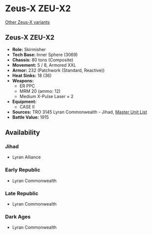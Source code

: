# Zeus-X ZEU-X2

[Other Zeus-X variants](../zeus-x.md)

## Zeus-X ZEU-X2
- **Role:** Skirmisher
- **Tech Base:** Inner Sphere (3069)
- **Chassis:** 80 tons (Composite)
- **Movement:** 5 / 8, Armored XXL
- **Armor:** 232 (Patchwork (Standard, Reactive))
- **Heat Sinks:** 18 (36)
- **Weapons:**
  - ER PPC
  - MRM 20 (ammo: 12)
  - Medium X-Pulse Laser × 2
- **Equipment:**
  - CASE II
- **Sources:** TRO 3145 Lyran Commonwealth - Jihad, [Master Unit List](http://masterunitlist.info/Unit/Details/6632/zeus-x-zeu-x2)
- **Battle Value:** 1915

## Availability

### Jihad
- Lyran Alliance

### Early Republic
- Lyran Commonwealth

### Late Republic
- Lyran Commonwealth

### Dark Ages
- Lyran Commonwealth

